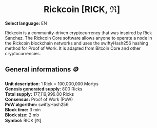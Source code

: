 <h1 align="center">
Rickcoin [RICK, ℜ]  
</h1>


**Select language:** EN


Rickcoin is a community-driven cryptocurrency that was inspired by Rick Sanchez. The Rickcoin Core software allows anyone to operate a node in the Rickcoin blockchain networks and uses the swiftyHash256 hashing method for Proof of Work. It is adapted from Bitcoin Core and other cryptocurrencies.


## General informations 🪙
<b>Unit description:</b> 1 Rick = 100,000,000 Mortys<br>
<b>Genesis generated supply:</b> 800 Ricks<br>
<b>Total supply:</b> 177,119,999.00 Ricks<br>
<b>Consensus:</b> Proof of Work (PoW)<br>
<b>PoW algorithm:</b> swiftyHash256<br>
<b>Block time:</b> 3 min<br>
<b>Block size:</b> 2 mb<br>
<b>Symbol:</b> RICK [ℜ]<br>

